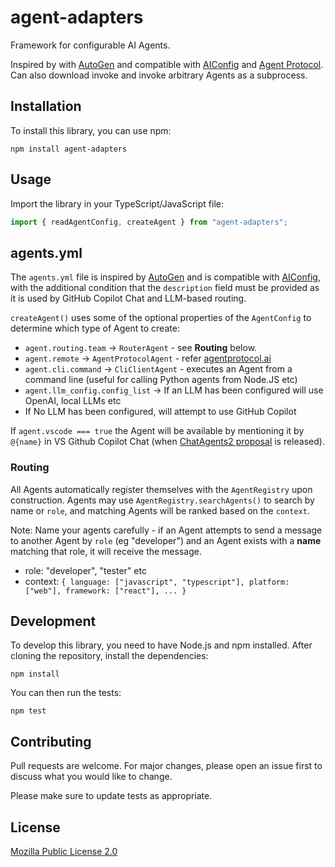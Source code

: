 # agent-adapters

Framework for configurable AI Agents.

Inspired by with [AutoGen](https://github.com/microsoft/autogen) and compatible with [AIConfig](https://aiconfig.lastmileai.dev/) and [Agent Protocol](https://agentprotocol.ai/). Can also download invoke and invoke arbitrary Agents as a subprocess.

## Installation

To install this library, you can use npm:

```
npm install agent-adapters
```

## Usage

Import the library in your TypeScript/JavaScript file:

```typescript
import { readAgentConfig, createAgent } from "agent-adapters";
```

## agents.yml

The `agents.yml` file is inspired by [AutoGen](https://github.com/microsoft/autogen) and is compatible with [AIConfig](https://aiconfig.lastmileai.dev/), with the additional condition that the `description` field must be provided as it is used by GitHub Copilot Chat and LLM-based routing.

`createAgent()` uses some of the optional properties of the `AgentConfig` to determine which type of Agent to create:

- `agent.routing.team` -> `RouterAgent` - see **Routing** below.
- `agent.remote` -> `AgentProtocolAgent` - refer [agentprotocol.ai](https://agentprotocol.ai/)
- `agent.cli.command` -> `CliClientAgent` - executes an Agent from a command line (useful for calling Python agents from Node.JS etc)
- `agent.llm_config.config_list` -> If an LLM has been configured will use OpenAI, local LLMs etc
- If No LLM has been configured, will attempt to use GitHub Copilot

If `agent.vscode === true` the Agent will be available by mentioning it by `@{name}` in VS Github Copilot Chat (when [ChatAgents2 proposal](https://code.visualstudio.com/api/advanced-topics/using-proposed-api#using-a-proposed-api) is released).

### Routing

All Agents automatically register themselves with the `AgentRegistry` upon construction.
Agents may use `AgentRegistry.searchAgents()` to search by name or `role`, and matching Agents will be ranked based on the `context`.

Note: Name your agents carefully - if an Agent attempts to send a message to another Agent by `role` (eg "developer") and an Agent exists with a **name** matching that role, it will receive the message.

- role: "developer", "tester" etc
- context: `{ language: ["javascript", "typescript"], platform: ["web"], framework: ["react"], ... }`

## Development

To develop this library, you need to have Node.js and npm installed. After cloning the repository, install the dependencies:

```
npm install
```

You can then run the tests:

```
npm test
```

## Contributing

Pull requests are welcome. For major changes, please open an issue first to discuss what you would like to change.

Please make sure to update tests as appropriate.

## License

[Mozilla Public License 2.0](https://choosealicense.com/licenses/mpl-2.0/)
